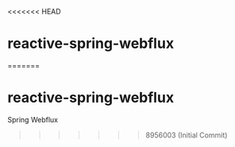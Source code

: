 <<<<<<< HEAD
# reactive-spring-webflux
=======
# reactive-spring-webflux
Spring Webflux
>>>>>>> 8956003 (Initial Commit)
